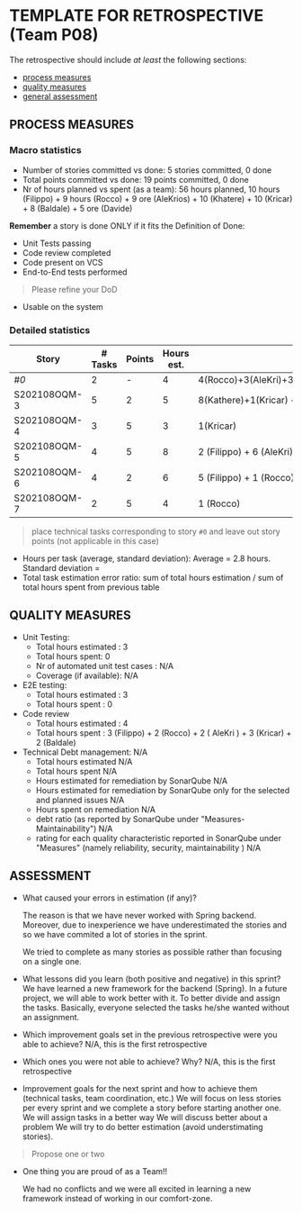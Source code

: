 TEMPLATE FOR RETROSPECTIVE (Team P08)
=====================================

The retrospective should include _at least_ the following
sections:

- [process measures](#process-measures)
- [quality measures](#quality-measures)
- [general assessment](#assessment)

## PROCESS MEASURES 

### Macro statistics

- Number of stories committed vs done: 5 stories committed, 0 done
- Total points committed vs done: 19 points committed, 0 done 
- Nr of hours planned vs spent (as a team): 56 hours planned, 10 hours (Filippo) + 9 hours (Rocco) + 9 ore (AleKrios) + 10 (Khatere) + 10 (Kricar) + 8 (Baldale) + 5 ore (Davide)

**Remember**  a story is done ONLY if it fits the Definition of Done:
 
- Unit Tests passing
- Code review completed
- Code present on VCS
- End-to-End tests performed

> Please refine your DoD 

- Usable on the system

### Detailed statistics

| Story  | # Tasks | Points | Hours est. | Hours actual |
|--------|---------|--------|------------|--------------|
| _#0_   |    2    |    -   |     4      |       4(Rocco)+3(AleKri)+3(Filippo)+4(Kricar)+3(Boldi)+2(Kathere)       |
| S202108OQM-3 |    5    |   2     |     5      |      8(Kathere)+1(Kricar) + 2  (Boldi)     |
| S202108OQM-4 |    3    |   5    |      3      |      1(Kricar)        |
| S202108OQM-5 |    4    |   5    |      8      |      2 (Filippo) + 6 (AleKri) + 3 (Rocco) +  4 (Kricar)      |
| S202108OQM-6 |    4   |   2    |       6     |       5 (Filippo) + 1 (Rocco) + 3  (Boldi)      |
| S202108OQM-7 |    2   |   5    |       4     |       1 (Rocco)        |
   

> place technical tasks corresponding to story `#0` and leave out story points (not applicable in this case)

- Hours per task (average, standard deviation): Average = 2.8 hours. Standard deviation = 
- Total task estimation error ratio: sum of total hours estimation / sum of total hours spent from previous table

  
## QUALITY MEASURES 

- Unit Testing:
  - Total hours estimated : 3
  - Total hours spent: 0
  - Nr of automated unit test cases : N/A
  - Coverage (if available): N/A
- E2E testing:
  - Total hours estimated : 3
  - Total hours spent : 0
- Code review 
  - Total hours estimated : 4
  - Total hours spent : 3 (Filippo) + 2 (Rocco) + 2 ( AleKri ) + 3 (Kricar) + 2 (Baldale)
- Technical Debt management: N/A
  - Total hours estimated N/A
  - Total hours spent N/A
  - Hours estimated for remediation by SonarQube N/A
  - Hours estimated for remediation by SonarQube only for the selected and planned issues N/A
  - Hours spent on remediation N/A
  - debt ratio (as reported by SonarQube under "Measures-Maintainability") N/A
  - rating for each quality characteristic reported in SonarQube under "Measures" (namely reliability, security, maintainability ) N/A
  


## ASSESSMENT

- What caused your errors in estimation (if any)?
  
  The reason is that we have never worked with Spring backend. Moreover, due to inexperience we have underestimated the stories and so we have commited a lot of stories in the  sprint.
   
  We tried to complete as many stories as possible rather than focusing on a single one.

- What lessons did you learn (both positive and negative) in this sprint?
   We have learned a new framework for the backend (Spring). In a future project, we will able to work better with it.
   To better divide and assign the tasks. Basically, everyone selected the tasks he/she wanted without an assignment.
   

- Which improvement goals set in the previous retrospective were you able to achieve? 
  N/A, this is the first retrospective
  
- Which ones you were not able to achieve? Why?
   N/A, this is the first retrospective

- Improvement goals for the next sprint and how to achieve them (technical tasks, team coordination, etc.)
  We will focus on less stories per every sprint and we complete a story before starting another one.
  We will assign tasks in a better way
  We will discuss better about a problem
  We will try to do better estimation (avoid understimating stories).
  

> Propose one or two

- One thing you are proud of as a Team!!
  
  We had no conflicts and we were all excited in learning a new framework instead of working in our comfort-zone.
  
